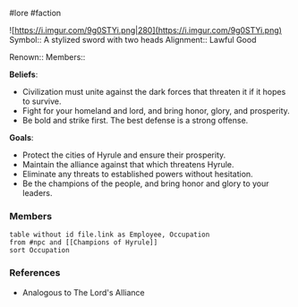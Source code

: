  #lore #faction

![https://i.imgur.com/9g0STYi.png|280](https://i.imgur.com/9g0STYi.png)
Symbol:: A stylized sword with two heads
Alignment:: Lawful Good

Renown:: 
Members:: 

**Beliefs**:
- Civilization must unite against the dark forces that threaten it if it hopes to survive.
- Fight for your homeland and lord, and bring honor, glory, and prosperity.
- Be bold and strike first. The best defense is a strong offense.

**Goals**:
 - Protect the cities of Hyrule and ensure their prosperity.
 - Maintain the alliance against that which threatens Hyrule.
 - Eliminate any threats to established powers without hesitation.
 - Be the champions of the people, and bring honor and glory to your leaders.

### Members

```dataview
table without id file.link as Employee, Occupation
from #npc and [[Champions of Hyrule]]
sort Occupation
```

### References

* Analogous to The Lord's Alliance